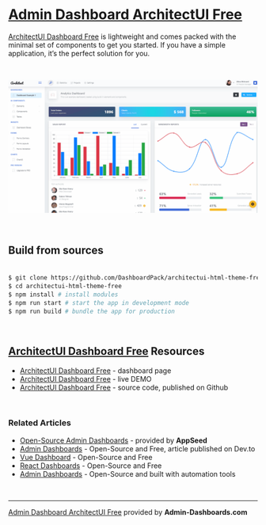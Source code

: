 # [Admin Dashboard ArchitectUI Free](https://admin-dashboards.com/bootstrap-dashboard-architectui-free)

[ArchitectUI Dashboard Free](https://dashboardpack.com/theme-details/architectui-html-dashboard-free/) is lightweight and comes packed with the minimal set of components to get you started. If you have a simple application, it’s the perfect solution for you.

<br />

![ArchitectUI Dashboard Free - Gif animated presentation.](https://raw.githubusercontent.com/admin-dashboards/static/master/bootstrap-dashboard-architectui-intro.gif)

<br />

## Build from sources

```bash

$ git clone https://github.com/DashboardPack/architectui-html-theme-free.git
$ cd architectui-html-theme-free
$ npm install # install modules
$ npm run start # start the app in development mode
$ npm run build # bundle the app for production

```
<br />

## [ArchitectUI Dashboard Free](https://dashboardpack.com/theme-details/architectui-html-dashboard-free/) Resources

- [ArchitectUI Dashboard Free](https://dashboardpack.com/theme-details/architectui-html-dashboard-free/) - dashboard page
- [ArchitectUI Dashboard Free](https://demo.dashboardpack.com/architectui-html-free/) - live DEMO
- [ArchitectUI Dashboard Free](https://github.com/DashboardPack/architectui-html-theme-free) - source code, published on Github

<br />

### Related Articles

- [Open-Source Admin Dashboards](https://appseed.us/admin-dashboards/open-source) - provided by **AppSeed**
- [Admin Dashboards](https://dev.to/sm0ke/admin-dashboards-open-source-and-free-4aep) - Open-Source and Free, article published on Dev.to
- [Vue Dashboard](https://dev.to/sm0ke/vue-dashboard-open-source-apps-1gd1) - Open-Source and Free
- [React Dashboards](https://dev.to/sm0ke/react-dashboards-open-source-apps-1c7j) - Open-Source and Free
- [Admin Dashboards](https://blog.appseed.us/admin-dashboards-open-source-built-with-automation-tools/) - Open-Source and built with automation tools

<br />

---
[Admin Dashboard ArchitectUI Free](https://admin-dashboards.com/bootstrap-dashboard-architectui-free) provided by **Admin-Dashboards.com**

